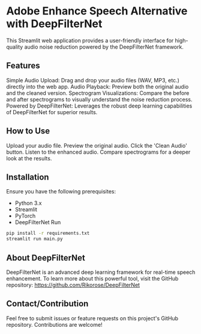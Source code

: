 # Adobe Enhance Speech Alternative with DeepFilterNet
This Streamlit web application provides a user-friendly interface for high-quality audio noise reduction powered by the DeepFilterNet framework.

## Features
Simple Audio Upload: Drag and drop your audio files (WAV, MP3, etc.) directly into the web app.
Audio Playback: Preview both the original audio and the cleaned version.
Spectrogram Visualizations: Compare the before and after spectrograms to visually understand the noise reduction process.
Powered by DeepFilterNet: Leverages the robust deep learning capabilities of DeepFilterNet for superior results.

## How to Use
Upload your audio file.
Preview the original audio.
Click the 'Clean Audio' button.
Listen to the enhanced audio.
Compare spectrograms for a deeper look at the results.

## Installation
Ensure you have the following prerequisites:
- Python 3.x
- Streamlit
- PyTorch
- DeepFilterNet
Run
```bash
pip install -r requirements.txt 
streamlit run main.py
```

## About DeepFilterNet
DeepFilterNet is an advanced deep learning framework for real-time speech enhancement. To learn more about this powerful tool, visit the GitHub repository: https://github.com/Rikorose/DeepFilterNet


## Contact/Contribution
Feel free to submit issues or feature requests on this project's GitHub repository. Contributions are welcome!